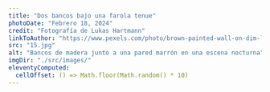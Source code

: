 ```yaml
---
title: "Dos bancos bajo una farola tenue"
photoDate: "Febrero 18, 2024"
credit: "Fotografía de Lukas Hartmann"
linkToAuthor: "https://www.pexels.com/photo/brown-painted-wall-on-dim-light-1055613/"
src: "15.jpg"
alt: "Bancos de madera junto a una pared marrón en una escena nocturna"
imgDir: "./src/images/"
eleventyComputed:
  cellOffset: () => Math.floor(Math.random() * 10)
---
```

